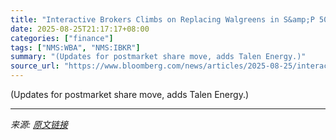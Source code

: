 ```yaml
---
title: "Interactive Brokers Climbs on Replacing Walgreens in S&amp;P 500"
date: 2025-08-25T21:17:17+08:00
categories: ["finance"]
tags: ["NMS:WBA", "NMS:IBKR"]
summary: "(Updates for postmarket share move, adds Talen Energy.)"
source_url: "https://www.bloomberg.com/news/articles/2025-08-25/interactive-brokers-to-join-s-p-500"
---
```


(Updates for postmarket share move, adds Talen Energy.)

---

*来源: [原文链接](https://www.bloomberg.com/news/articles/2025-08-25/interactive-brokers-to-join-s-p-500)*
